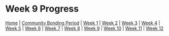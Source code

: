 # Week 9 Progress

[Home](/) | [Community Bonding Period](/communitybondingperiod/) | [Week 1](/week1/) | [Week 2](/week2/) | [Week 3](/week3/) | [Week 4](/week4/) | [Week 5](/week5/) | [Week 6](/week6/) | [Week 7](/week7/) | [Week 8](/week8/) | [Week 9](/week9/) | [Week 10](/week10/) | [Week 11](/week11/) | [Week 12](/week12/)

